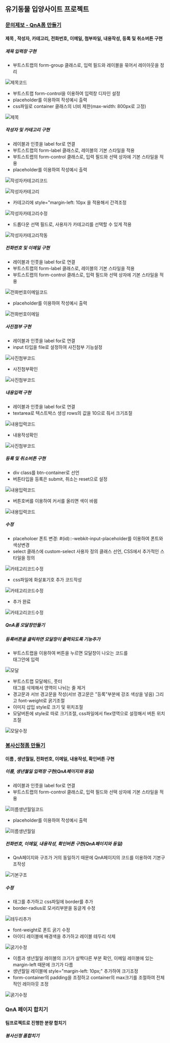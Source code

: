 ## 유기동물 입양사이트 프로젝트

### [문의제보 - QnA폼 만들기](https://github.com/Hsegunn/abandoned-animals-webs/tree/main/QnA)
#### 제목 , 작성자, 카테고리, 전화번호, 이메일, 첨부파일, 내용작성, 등록 및 취소버튼 구현

##### 제목 입력창 구현

- 부트스트랩의 form-group 클래스로, 입력 필드와 레이블을 묶어서 레이아웃을 정리

![제목코드](https://raw.githubusercontent.com/Hsegunn/abandoned-animals-webs/main/img/image01.png)

- 부트스트랩 form-control을 이용하여 입력창 디자인 설정 
- placeholder를 이용하여 작성예시 출력
- css파일로 container 클래스의 너비 제한(max-width: 800px로 고정)

![제목](https://raw.githubusercontent.com/Hsegunn/abandoned-animals-webs/main/img/image02.png)

##### 작성자 및 카테고리 구현

- 레이블과 인풋을 label for로 연결
- 부트스트랩의 form-label 클래스로, 레이블의 기본 스타일을 적용
- 부트스트랩의 form-control 클래스로, 입력 필드와 선택 상자에 기본 스타일을 적용
- placeholder를 이용하여 작성예시 출력

![작성자카테고리코드](https://raw.githubusercontent.com/Hsegunn/abandoned-animals-webs/main/img/image03.png)

![작성자카테고리](https://raw.githubusercontent.com/Hsegunn/abandoned-animals-webs/main/img/image04.png)

- 카테고리에 style="margin-left: 10px 을 적용해서 간격조정

![작성자카테고리수정](https://raw.githubusercontent.com/Hsegunn/abandoned-animals-webs/main/img/image05.png)

- 드롭다운 선택 필드로, 사용자가 카테고리를 선택할 수 있게 적용

![작성자카테고리작동](https://raw.githubusercontent.com/Hsegunn/abandoned-animals-webs/main/img/image06.gif)

##### 전화번호 및 이메일 구현

- 레이블과 인풋을 label for로 연결
- 부트스트랩의 form-label 클래스로, 레이블의 기본 스타일을 적용
- 부트스트랩의 form-control 클래스로, 입력 필드와 선택 상자에 기본 스타일을 적용

![전화번호이메일코드](https://raw.githubusercontent.com/Hsegunn/abandoned-animals-webs/main/img/image07.png)

- placeholder를 이용하여 작성예시 출력

![전화번호이메일](https://raw.githubusercontent.com/Hsegunn/abandoned-animals-webs/main/img/image08.png)

##### 사진첨부 구현

- 레이블과 인풋을 label for로 연결
- input 타입을 file로 설정하여 사진첨부 기능설정

![사진첨부코드](https://raw.githubusercontent.com/Hsegunn/abandoned-animals-webs/main/img/image09.png)

- 사진첨부확인

![사진첨부코드](https://raw.githubusercontent.com/Hsegunn/abandoned-animals-webs/main/img/image10.gif)

##### 내용입력 구현

- 레이블과 인풋을 label for로 연결
- textarea로 텍스트박스 생성 rows의 값을 10으로 줘서 크기조절

![내용입력코드](https://raw.githubusercontent.com/Hsegunn/abandoned-animals-webs/main/img/image11.png)

- 내용작성확인

![사진첨부코드](https://raw.githubusercontent.com/Hsegunn/abandoned-animals-webs/main/img/image12.gif)

##### 등록 및 취소버튼 구현

- div class를 btn-container로 선언
- 버튼타입을 등록은 submit, 취소는 reset으로 설정

![내용입력코드](https://raw.githubusercontent.com/Hsegunn/abandoned-animals-webs/main/img/image13.png)

- 버튼호버를 이용하여 커서를 올리면 색이 바뀜

![내용입력코드](https://raw.githubusercontent.com/Hsegunn/abandoned-animals-webs/main/img/image14.gif)

##### 수정

- placeholoer 폰트 변경: #(id)::-webkit-input-placeholder를 이용하여 폰트와 색상변경
- select 클래스에 custom-select 사용자 정의 클래스 선언, CSS에서 추가적인 스타일을 정의

![카테고리코드수정](https://raw.githubusercontent.com/Hsegunn/abandoned-animals-webs/main/img/image15.png)

- css파일에 화살표기호 추가 코드작성

![카테고리코드수정](https://raw.githubusercontent.com/Hsegunn/abandoned-animals-webs/main/img/image16.png)

- 추가 완료

![카테고리코드수정](https://raw.githubusercontent.com/Hsegunn/abandoned-animals-webs/main/img/image17.png)

##### QnA폼 모달창만들기

##### 등록버튼을 클릭하면 모달창이 출력되도록 기능추가

- 부트스트랩을 이용하여 버튼을 누르면 모달창이 나오는 코드를 <div class="btn-container">태그안에 입력

![모달](https://raw.githubusercontent.com/Hsegunn/abandoned-animals-webs/main/img/image24.png)

- 부트스트랩 모달헤드, 풋터 <div>태그를 삭제해서 영역이 나뉘는 줄 제거
- 경고문과 서브 경고문을 작성(서브 경고문은 "등록"부분에 강조 색상을 넣음) 그리고 font-weight로 굵기조절
- 이미지 삽입 style로 크기 및 위치조절 
- 모달버튼에 style로 따로 크기조절, css파일에서 flex영역으로 설정해서 버튼 위치조절 

![모달수정](https://raw.githubusercontent.com/Hsegunn/abandoned-animals-webs/main/img/image25.gif)


### [봉사신청폼 만들기](https://github.com/Hsegunn/abandoned-animals-webs/tree/main/volunteer)
#### 이름 , 생년월일, 전화번호, 이메일, 내용작성, 확인버튼 구현

##### 이름, 생년월일 입력창 구현(QnA페이지와 동일)

- 레이블과 인풋을 label for로 연결
- 부트스트랩의 form-control 클래스로, 입력 필드와 선택 상자에 기본 스타일을 적용

![이름생년월일코드](https://raw.githubusercontent.com/Hsegunn/abandoned-animals-webs/main/img/image18.png)

- placeholder를 이용하여 작성예시 출력

![이름생년월일](https://raw.githubusercontent.com/Hsegunn/abandoned-animals-webs/main/img/image19.png)

##### 전화번호, 이메일, 내용작성, 확인버튼 구현(QnA페이지와 동일)

- QnA페이지와 구조가 거의 동일하기 때문에 QnA페이지의 코드를 이용하여 기본구조작성

![기본구조](https://raw.githubusercontent.com/Hsegunn/abandoned-animals-webs/main/img/image20.png)

##### 수정

- <div class="form-container">태그를 추가하고 css파일에 border를 추가
- border-radius로 모서리부분을 둥글게 수정

![테두리추가](https://raw.githubusercontent.com/Hsegunn/abandoned-animals-webs/main/img/image21.png)

- font-weight로 폰트 굵기 수정
- 아이디 레이블에 배경색을 추가하고 레이블 테두리 삭제

![굵기수정](https://raw.githubusercontent.com/Hsegunn/abandoned-animals-webs/main/img/image22.png)

- 이름과 생년월일 레이블의 크기가 살짝다른 부분 확인, 이메일 레이블에 있는 margin-left 때문에 크기가 다름
- 생년월일 레이블에 style="margin-left: 10px;" 추가하여 크기조정
- form-container의 padding을 조정하고 container의 max크기를 조절하여 전체적인 레이아웃 조정

![굵기수정](https://raw.githubusercontent.com/Hsegunn/abandoned-animals-webs/main/img/image23.png)

### QnA 페이지 합치기

#### 팀프로젝트로 진행한 분량 합치기

##### 봉사신청 폼합치기
